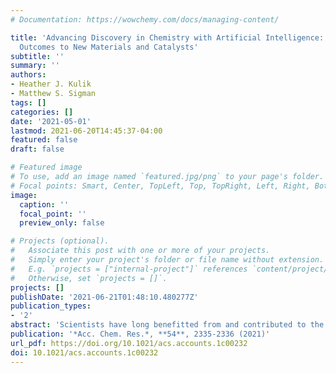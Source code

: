 ```yaml
---
# Documentation: https://wowchemy.com/docs/managing-content/

title: 'Advancing Discovery in Chemistry with Artificial Intelligence: From Reaction
  Outcomes to New Materials and Catalysts'
subtitle: ''
summary: ''
authors:
- Heather J. Kulik
- Matthew S. Sigman
tags: []
categories: []
date: '2021-05-01'
lastmod: 2021-06-20T14:45:37-04:00
featured: false
draft: false

# Featured image
# To use, add an image named `featured.jpg/png` to your page's folder.
# Focal points: Smart, Center, TopLeft, Top, TopRight, Left, Right, BottomLeft, Bottom, BottomRight.
image:
  caption: ''
  focal_point: ''
  preview_only: false

# Projects (optional).
#   Associate this post with one or more of your projects.
#   Simply enter your project's folder or file name without extension.
#   E.g. `projects = ["internal-project"]` references `content/project/deep-learning/index.md`.
#   Otherwise, set `projects = []`.
projects: []
publishDate: '2021-06-21T01:48:10.480277Z'
publication_types:
- '2'
abstract: 'Scientists have long benefitted from and contributed to the development of quantitative methods to reveal patterns in structure–property relationships across all branches of chemistry. Recent advances in computing power, software, and algorithms, as well as increases in data availability from experiment and computation, have led to dramatic progress in the application of statistical techniques to chemistry. It is now possible to train machine learning (ML) models to make predictions or extract patterns at scales that were previously impossible. Powerful open-source toolkits for ML model training and architecture selection have also made ML more accessible. As a result, in laboratories across the world, scientists are identifying ways in which they can incorporate machine learning into their research.'
publication: '*Acc. Chem. Res.*, **54**, 2335-2336 (2021)'
url_pdf: https://doi.org/10.1021/acs.accounts.1c00232
doi: 10.1021/acs.accounts.1c00232
---
```

